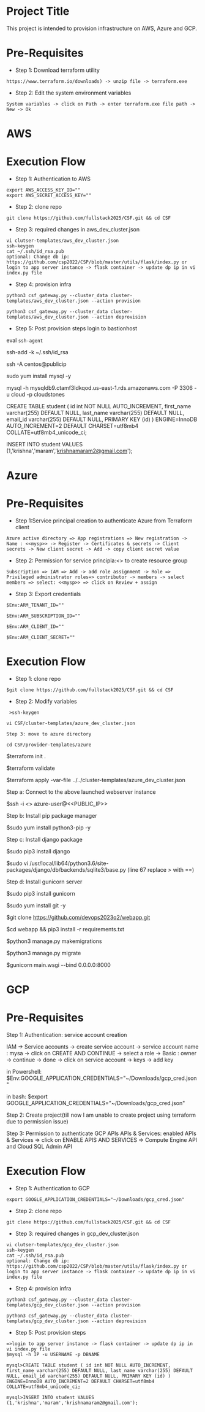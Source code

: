 Project Title
=====================
This project is intended to provision infrastructure on AWS, Azure and GCP.

Pre-Requisites
============================
* Step 1: Download terraform utility
```
https://www.terraform.io/downloads) -> unzip file -> terraform.exe
```
* Step 2: Edit the system environment variables
```
System variables -> click on Path -> enter terraform.exe file path -> New -> Ok 
```
AWS
======
Execution Flow
=====================
* Step 1: Authentication to AWS 
```
export AWS_ACCESS_KEY_ID=""
export AWS_SECRET_ACCESS_KEY=""
```
* Step 2: clone repo
```
git clone https://github.com/fullstack2025/CSF.git && cd CSF
```
* Step 3: required changes in aws_dev_cluster.json
```
vi clutser-templates/aws_dev_cluster.json
ssh-keygen
cat ~/.ssh/id_rsa.pub
optional: Change db ip: https://github.com/csp2022/CSP/blob/master/utils/flask/index.py or login to app server instance -> flask container -> update dp ip in vi index.py file
```
* Step 4: provision infra
```
python3 csf_gateway.py --cluster_data cluster-templates/aws_dev_cluster.json --action provision
```
```
python3 csf_gateway.py --cluster_data cluster-templates/aws_dev_cluster.json --action deprovision
```
* Step 5: Post provision steps
login to bastionhost

eval `ssh-agent`

ssh-add -k ~/.ssh/id_rsa

ssh -A centos@publicip

sudo yum install mysql -y

mysql -h mysqldb9.ctamf3ldkqod.us-east-1.rds.amazonaws.com -P 3306 -u cloud -p cloudstones

CREATE TABLE student ( id int NOT NULL AUTO_INCREMENT, first_name varchar(255) DEFAULT NULL, last_name varchar(255) DEFAULT NULL, email_id varchar(255) DEFAULT NULL, PRIMARY KEY (id) ) ENGINE=InnoDB AUTO_INCREMENT=2 DEFAULT CHARSET=utf8mb4 COLLATE=utf8mb4_unicode_ci;

INSERT INTO student VALUES (1,'krishna','maram','krishnamaram2@gmail.com');


Azure
=======
Pre-Requisites
=====================
* Step 1:Service principal creation to authenticate Azure from Terraform client
```
Azure active directory => App registrations => New registration -> Name : <<mysp>> -> Register -> Certificates & secrets -> Client secrets -> New client secret -> Add -> copy client secret value
```
* Step 2: Permission for service principla:<<mysp>> to create resource group
```
Subscription => IAM => Add -> add role assignment -> Role => Privileged administrator roles=> contributor -> members -> select members => select: <<mysp>> => click on Review + assign
```
* Step 3: Export credentials
```
$Env:ARM_TENANT_ID=""

$Env:ARM_SUBSCRIPTION_ID=""

$Env:ARM_CLIENT_ID=""

$Env:ARM_CLIENT_SECRET=""
```
Execution Flow
=====================
* Step 1: clone repo
```
$git clone https://github.com/fullstack2025/CSF.git && cd CSF
```
* Step 2: Modify variables
```
 >ssh-keygen

vi CSF/cluster-templates/azure_dev_cluster.json

Step 3: move to azure directory

cd CSF/provider-templates/azure
```
$terraform init .

$terraform validate 

$terraform apply -var-file ../../cluster-templates/azure_dev_cluster.json

Step a: Connect to the above launched webserver instance

$ssh -i <> azure-user@<<PUBLIC_IP>>

Step b: Install pip package manager

$sudo yum install python3-pip -y

Step c: Install django package 
 
$sudo pip3 install django

$sudo vi /usr/local/lib64/python3.6/site-packages/django/db/backends/sqlite3/base.py (line 67 replace > with ==)

Step d: Install gunicorn server

$sudo pip3 install gunicorn

$sudo yum install git -y

$git clone https://github.com/devops2023q2/webapp.git
 
$cd webapp && pip3 install -r requirements.txt

$python3 manage.py makemigrations

$python3 manage.py migrate

$gunicorn main.wsgi --bind 0.0.0.0:8000

GCP
=======
Pre-Requisites
=====================
Step 1: Authentication: service account creation

IAM -> Service accounts -> create service account -> service account name : mysa -> click on CREATE AND CONTINUE ->  select a role -> Basic : owner -> continue -> done -> click on service account -> keys -> add key 

in Powershell: $Env:GOOGLE_APPLICATION_CREDENTIALS="~/Downloads/gcp_cred.json"

in bash: $export GOOGLE_APPLICATION_CREDENTIALS="~/Downloads/gcp_cred.json"

Step 2: Create project(till now I am unable to create project using terraform due to permission issue)

Step 3: Permission to authenticate GCP APIs
 APIs & Services: enabled APIs & Services => click on ENABLE APIS AND SERVICES => Compute Engine API and Cloud SQL Admin API

Execution Flow
=====================
 * Step 1: Authentication to GCP
 ```
 export GOOGLE_APPLICATION_CREDENTIALS="~/Downloads/gcp_cred.json"
 ```
* Step 2: clone repo
```
git clone https://github.com/fullstack2025/CSF.git && cd CSF
```
* Step 3: required changes in gcp_dev_cluster.json
```
vi clutser-templates/gcp_dev_cluster.json
ssh-keygen
cat ~/.ssh/id_rsa.pub
optional: Change db ip: https://github.com/csp2022/CSP/blob/master/utils/flask/index.py or login to app server instance -> flask container -> update dp ip in vi index.py file
```
* Step 4: provision infra
```
python3 csf_gateway.py --cluster_data cluster-templates/gcp_dev_cluster.json --action provision
```
```
python3 csf_gateway.py --cluster_data cluster-templates/gcp_dev_cluster.json --action deprovision
```
* Step 5: Post provision steps
 ```
=>login to app server instance -> flask container -> update dp ip in vi index.py file
$mysql -h IP -u USERNAME -p DBNAME
 
mysql>CREATE TABLE student ( id int NOT NULL AUTO_INCREMENT, first_name varchar(255) DEFAULT NULL, last_name varchar(255) DEFAULT NULL, email_id varchar(255) DEFAULT NULL, PRIMARY KEY (id) ) ENGINE=InnoDB AUTO_INCREMENT=2 DEFAULT CHARSET=utf8mb4 COLLATE=utf8mb4_unicode_ci;
 
mysql>INSERT INTO student VALUES (1,'krishna','maram','krishnamaram2@gmail.com');
```

